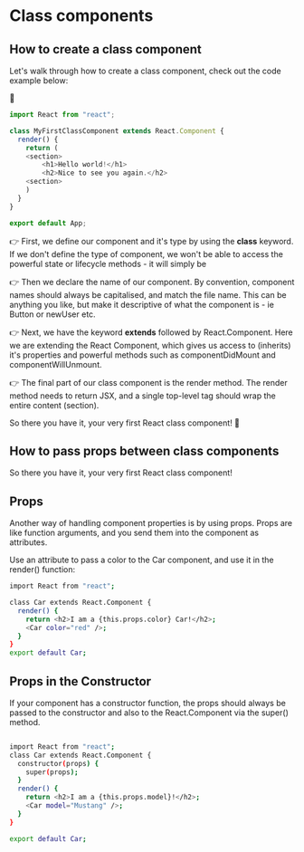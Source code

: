 # Class components

## How to create a class component

Let's walk through how to create a class component, check out the code example below:


:green_book:

```javascript
import React from "react";

class MyFirstClassComponent extends React.Component {
  render() {
    return (
    <section>
        <h1>Hello world!</h1>
        <h2>Nice to see you again.</h2>
    <section>
    )
  }
}

export default App;
```

:point_right: First, we define our component and it's type by using the **class** keyword. If we don't define the type of component, we won't be able to access the powerful state or lifecycle methods - it will simply be

:point_right: Then we declare the name of our component. By convention, component names should always be capitalised, and match the file name. This can be anything you like, but make it descriptive of what the component is - ie Button or newUser etc.

:point_right: Next, we have the keyword **extends** followed by React.Component. Here we are extending the React Component, which gives us access to (inherits) it's properties and powerful methods such as componentDidMount and componentWillUnmount.

:point_right: The final part of our class component is the render method. The render method needs to return JSX, and a single top-level tag should wrap the entire content (section).

So there you have it, your very first React class component! :star_struck:

## How to pass props between class components


So there you have it, your very first React class component!

## Props

Another way of handling component properties is by using props.
Props are like function arguments, and you send them into the component as attributes.

Use an attribute to pass a color to the Car component, and use it in the render() function:

```sh
import React from "react";

class Car extends React.Component {
  render() {
    return <h2>I am a {this.props.color} Car!</h2>;
    <Car color="red" />;
  }
}
export default Car;
```

## Props in the Constructor

If your component has a constructor function, the props should always be passed to the constructor and also to the React.Component via the super() method.

```sh

import React from "react";
class Car extends React.Component {
  constructor(props) {
    super(props);
  }
  render() {
    return <h2>I am a {this.props.model}!</h2>;
    <Car model="Mustang" />;
  }
}

export default Car;


```

